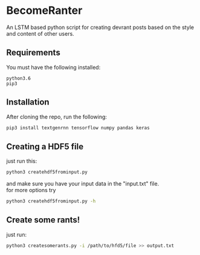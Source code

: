 # BecomeRanter
An LSTM based python script for creating devrant posts based on the style and content of other users.

## Requirements
You must have the following installed:
```
python3.6
pip3
```

## Installation
After cloning the repo, run the following:
```bash
pip3 install textgenrnn tensorflow numpy pandas keras
```

## Creating a HDF5 file
just run this:
```bash
python3 createhdf5frominput.py
```
and make sure you have your input data in the "input.txt" file.
<br>
for more options try
```bash
python3 createhdf5frominput.py -h
```

## Create some rants!
just run:
```bash
python3 createsomerants.py -i /path/to/hfd5/file >> output.txt
```
